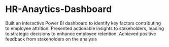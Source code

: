 # HR-Anaytics-Dashboard
Built an interactive Power BI dashboard to identify key factors contributing to employee attrition.  Presented actionable insights to stakeholders, leading to strategic decisions to enhance employee retention.  Achieved positive feedback from stakeholders on the analysis

